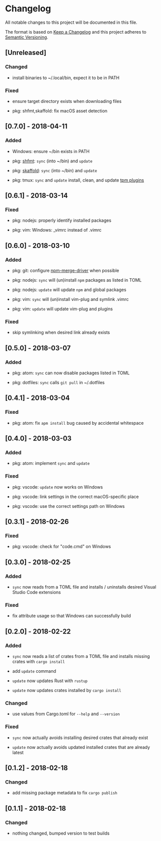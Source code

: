 # Changelog

All notable changes to this project will be documented in this file.

The format is based on [Keep a Changelog](http://keepachangelog.com/en/1.0.0/)
and this project adheres to [Semantic Versioning](http://semver.org/spec/v2.0.0.html).

## [Unreleased]

### Changed

* install binaries to ~/.local/bin, expect it to be in PATH

### Fixed

* ensure target directory exists when downloading files

* pkg: shfmt,skaffold: fix macOS asset detection

## [0.7.0] - 2018-04-11

### Added

* Windows: ensure ~/bin exists in PATH

* pkg: [shfmt](https://github.com/mvdan/sh): `sync` (into ~/bin) and `update`

* pkg: [skaffold](https://github.com/GoogleCloudPlatform/skaffold): `sync` (into ~/bin) and `update`

* pkg: tmux: `sync` and `update` install, clean, and update [tpm plugins](https://github.com/tmux-plugins/tpm/blob/master/docs/managing_plugins_via_cmd_line.md)

## [0.6.1] - 2018-03-14

### Fixed

* pkg: nodejs: properly identify installed packages

* pkg: vim: Windows: \_vimrc instead of .vimrc

## [0.6.0] - 2018-03-10

### Added

* pkg: git: configure [npm-merge-driver](https://www.npmjs.com/package/npm-merge-driver) when possible

* pkg: nodejs: `sync` will (un)install `npm` packages as listed in TOML

* pkg: nodejs: `update` will update `npm` and global packages

* pkg: vim: `sync` will (un)install vim-plug and symlink .vimrc

* pkg: vim: `update` will update vim-plug and plugins

### Fixed

* skip symlinking when desired link already exists

## [0.5.0] - 2018-03-07

### Added

* pkg: atom: `sync` can now disable packages listed in TOML

* pkg: dotfiles: `sync` calls `git pull` in ~/.dotfiles

## [0.4.1] - 2018-03-04

### Fixed

* pkg: atom: fix `apm install` bug caused by accidental whitespace

## [0.4.0] - 2018-03-03

### Added

* pkg: atom: implement `sync` and `update`

### Fixed

* pkg: vscode: `update` now works on Windows

* pkg: vscode: link settings in the correct macOS-specific place

* pkg: vscode: use the correct settings path on Windows

## [0.3.1] - 2018-02-26

### Fixed

* pkg: vscode: check for "code.cmd" on Windows

## [0.3.0] - 2018-02-25

### Added

* `sync` now reads from a TOML file and installs / uninstalls desired Visual Studio Code extensions

### Fixed

* fix attribute usage so that Windows can successfully build

## [0.2.0] - 2018-02-22

### Added

* `sync` now reads a list of crates from a TOML file and installs missing crates with `cargo install`

* add `update` command

* `update` now updates Rust with `rustup`

* `update` now updates crates installed by `cargo install`

### Changed

* use values from Cargo.toml for `--help` and `--version`

### Fixed

* `sync` now actually avoids installing desired crates that already exist

* `update` now actually avoids updated installed crates that are already latest

## [0.1.2] - 2018-02-18

### Changed

* add missing package metadata to fix `cargo publish`

## [0.1.1] - 2018-02-18

### Changed

* nothing changed, bumped version to test builds
